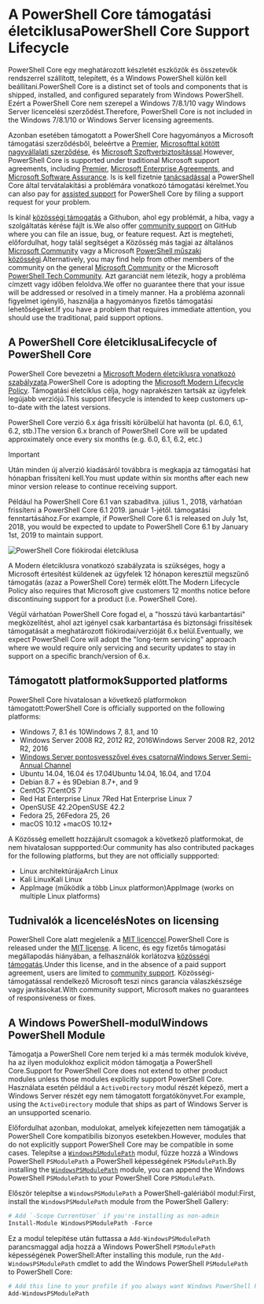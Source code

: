 # <a name="powershell-core-support-lifecycle"></a><span data-ttu-id="4c235-101">A PowerShell Core támogatási életciklusa</span><span class="sxs-lookup"><span data-stu-id="4c235-101">PowerShell Core Support Lifecycle</span></span>

<span data-ttu-id="4c235-102">PowerShell Core egy meghatározott készletét eszközök és összetevők rendszerrel szállított, telepített, és a Windows PowerShell külön kell beállítani.</span><span class="sxs-lookup"><span data-stu-id="4c235-102">PowerShell Core is a distinct set of tools and components that is shipped, installed, and configured separately from Windows PowerShell.</span></span>
<span data-ttu-id="4c235-103">Ezért a PowerShell Core nem szerepel a Windows 7/8.1/10 vagy Windows Server licencelési szerződést.</span><span class="sxs-lookup"><span data-stu-id="4c235-103">Therefore, PowerShell Core is not included in the Windows 7/8.1/10 or Windows Server licensing agreements.</span></span>

<span data-ttu-id="4c235-104">Azonban esetében támogatott a PowerShell Core hagyományos a Microsoft támogatási szerződésből, beleértve a [Premier][], [Microsofttal kötött nagyvállalati szerződése][enterprise-agreement], és [Microsoft Szoftverbiztosítással][assurance].</span><span class="sxs-lookup"><span data-stu-id="4c235-104">However, PowerShell Core is supported under traditional Microsoft support agreements, including [Premier][], [Microsoft Enterprise Agreements][enterprise-agreement], and [Microsoft Software Assurance][assurance].</span></span>
<span data-ttu-id="4c235-105">Is is kell fizetnie [tanácsadással][] a PowerShell Core által tervátalakítási a problémára vonatkozó támogatási kérelmet.</span><span class="sxs-lookup"><span data-stu-id="4c235-105">You can also pay for [assisted support][] for PowerShell Core by filing a support request for your problem.</span></span>

<span data-ttu-id="4c235-106">Is kínál [közösségi támogatás][] a Githubon, ahol egy problémát, a hiba, vagy a szolgáltatás kérése fájlt is.</span><span class="sxs-lookup"><span data-stu-id="4c235-106">We also offer [community support][] on GitHub where you can file an issue, bug, or feature request.</span></span>
<span data-ttu-id="4c235-107">Azt is megteheti, előfordulhat, hogy talál segítséget a Közösség más tagjai az általános [Microsoft Community][] vagy a Microsoft [PowerShell műszaki közösségi][].</span><span class="sxs-lookup"><span data-stu-id="4c235-107">Alternatively, you may find help from other members of the community on the general [Microsoft Community][] or the Microsoft [PowerShell Tech Community][].</span></span>
<span data-ttu-id="4c235-108">Azt garanciát nem létezik, hogy a probléma címzett vagy időben feloldva.</span><span class="sxs-lookup"><span data-stu-id="4c235-108">We offer no guarantee there that your issue will be addressed or resolved in a timely manner.</span></span>
<span data-ttu-id="4c235-109">Ha a probléma azonnali figyelmet igénylő, használja a hagyományos fizetős támogatási lehetőségeket.</span><span class="sxs-lookup"><span data-stu-id="4c235-109">If you have a problem that requires immediate attention, you should use the traditional, paid support options.</span></span>

## <a name="lifecycle-of-powershell-core"></a><span data-ttu-id="4c235-110">A PowerShell Core életciklusa</span><span class="sxs-lookup"><span data-stu-id="4c235-110">Lifecycle of PowerShell Core</span></span>

<span data-ttu-id="4c235-111">PowerShell Core bevezetni a [Microsoft Modern életciklusra vonatkozó szabályzata][modern].</span><span class="sxs-lookup"><span data-stu-id="4c235-111">PowerShell Core is adopting the [Microsoft Modern Lifecycle Policy][modern].</span></span>
<span data-ttu-id="4c235-112">Támogatási életciklus célja, hogy naprakészen tartsák az ügyfelek legújabb verziójú.</span><span class="sxs-lookup"><span data-stu-id="4c235-112">This support lifecycle is intended to keep customers up-to-date with the latest versions.</span></span>

<span data-ttu-id="4c235-113">PowerShell Core verzió 6.x ága frissíti körülbelül hat havonta (pl. 6.0, 6.1, 6.2, stb.)</span><span class="sxs-lookup"><span data-stu-id="4c235-113">The version 6.x branch of PowerShell Core will be updated approximately once every six months (e.g. 6.0, 6.1, 6.2, etc.)</span></span>

> [!IMPORTANT]
> <span data-ttu-id="4c235-114">Után minden új alverzió kiadásáról továbbra is megkapja az támogatási hat hónapban frissíteni kell.</span><span class="sxs-lookup"><span data-stu-id="4c235-114">You must update within six months after each new minor version release to continue receiving support.</span></span>

<span data-ttu-id="4c235-115">Például ha PowerShell Core 6.1 van szabadítva. július 1., 2018, várhatóan frissíteni a PowerShell Core 6.1 2019. január 1-jétől. támogatási fenntartásához.</span><span class="sxs-lookup"><span data-stu-id="4c235-115">For example, if PowerShell Core 6.1 is released on July 1st, 2018, you would be expected to update to PowerShell Core 6.1 by January 1st, 2019 to maintain support.</span></span>

![PowerShell Core fiókirodai életciklusa][lifecycle-chart]

<span data-ttu-id="4c235-117">A Modern életciklusra vonatkozó szabályzata is szükséges, hogy a Microsoft értesítést küldenek az ügyfelek 12 hónapon keresztül megszűnő támogatás (azaz a PowerShell Core) termék előtt.</span><span class="sxs-lookup"><span data-stu-id="4c235-117">The Modern Lifecycle Policy also requires that Microsoft give customers 12 months notice before discontinuing support for a product (i.e. PowerShell Core).</span></span>

<span data-ttu-id="4c235-118">Végül várhatóan PowerShell Core fogad el, a "hosszú távú karbantartási" megközelítést, ahol azt igényel csak karbantartása és biztonsági frissítések támogatását a meghatározott fiókirodai/verzióját 6.x belül.</span><span class="sxs-lookup"><span data-stu-id="4c235-118">Eventually, we expect PowerShell Core will adopt the "long-term servicing" approach where we would require only servicing and security updates to stay in support on a specific branch/version of 6.x.</span></span>

## <a name="supported-platforms"></a><span data-ttu-id="4c235-119">Támogatott platformok</span><span class="sxs-lookup"><span data-stu-id="4c235-119">Supported platforms</span></span>

<span data-ttu-id="4c235-120">PowerShell Core hivatalosan a következő platformokon támogatott:</span><span class="sxs-lookup"><span data-stu-id="4c235-120">PowerShell Core is officially supported on the following platforms:</span></span>

* <span data-ttu-id="4c235-121">Windows 7, 8.1 és 10</span><span class="sxs-lookup"><span data-stu-id="4c235-121">Windows 7, 8.1, and 10</span></span>
* <span data-ttu-id="4c235-122">Windows Server 2008 R2, 2012 R2, 2016</span><span class="sxs-lookup"><span data-stu-id="4c235-122">Windows Server 2008 R2, 2012 R2, 2016</span></span>
* <span data-ttu-id="4c235-123">[Windows Server pontosvesszővel éves csatorna][semi-annual]</span><span class="sxs-lookup"><span data-stu-id="4c235-123">[Windows Server Semi-Annual Channel][semi-annual]</span></span>
* <span data-ttu-id="4c235-124">Ubuntu 14.04, 16.04 és 17.04</span><span class="sxs-lookup"><span data-stu-id="4c235-124">Ubuntu 14.04, 16.04, and 17.04</span></span>
* <span data-ttu-id="4c235-125">Debian 8.7 + és 9</span><span class="sxs-lookup"><span data-stu-id="4c235-125">Debian 8.7+, and 9</span></span>
* <span data-ttu-id="4c235-126">CentOS 7</span><span class="sxs-lookup"><span data-stu-id="4c235-126">CentOS 7</span></span>
* <span data-ttu-id="4c235-127">Red Hat Enterprise Linux 7</span><span class="sxs-lookup"><span data-stu-id="4c235-127">Red Hat Enterprise Linux 7</span></span>
* <span data-ttu-id="4c235-128">OpenSUSE 42.2</span><span class="sxs-lookup"><span data-stu-id="4c235-128">OpenSUSE 42.2</span></span>
* <span data-ttu-id="4c235-129">Fedora 25, 26</span><span class="sxs-lookup"><span data-stu-id="4c235-129">Fedora 25, 26</span></span>
* <span data-ttu-id="4c235-130">macOS 10.12 +</span><span class="sxs-lookup"><span data-stu-id="4c235-130">macOS 10.12+</span></span>

<span data-ttu-id="4c235-131">A Közösség emellett hozzájárult csomagok a következő platformokat, de nem hivatalosan suppported:</span><span class="sxs-lookup"><span data-stu-id="4c235-131">Our community has also contributed packages for the following platforms, but they are not officially suppported:</span></span>

* <span data-ttu-id="4c235-132">Linux architektúrája</span><span class="sxs-lookup"><span data-stu-id="4c235-132">Arch Linux</span></span>
* <span data-ttu-id="4c235-133">Kali Linux</span><span class="sxs-lookup"><span data-stu-id="4c235-133">Kali Linux</span></span>
* <span data-ttu-id="4c235-134">AppImage (működik a több Linux platformon)</span><span class="sxs-lookup"><span data-stu-id="4c235-134">AppImage (works on multiple Linux platforms)</span></span>

## <a name="notes-on-licensing"></a><span data-ttu-id="4c235-135">Tudnivalók a licencelés</span><span class="sxs-lookup"><span data-stu-id="4c235-135">Notes on licensing</span></span>

<span data-ttu-id="4c235-136">PowerShell Core alatt megjelenik a [MIT licenccel][].</span><span class="sxs-lookup"><span data-stu-id="4c235-136">PowerShell Core is released under the [MIT license][].</span></span>
<span data-ttu-id="4c235-137">A licenc, és egy fizetős támogatási megállapodás hiányában, a felhasználók korlátozva [közösségi támogatás][].</span><span class="sxs-lookup"><span data-stu-id="4c235-137">Under this license, and in the absence of a paid support agreement, users are limited to [community support][].</span></span>
<span data-ttu-id="4c235-138">Közösségi-támogatással rendelkező Microsoft teszi nincs garancia válaszkészsége vagy javításokat.</span><span class="sxs-lookup"><span data-stu-id="4c235-138">With community support, Microsoft makes no guarantees of responsiveness or fixes.</span></span>

## <a name="windows-powershell-module"></a><span data-ttu-id="4c235-139">A Windows PowerShell-modul</span><span class="sxs-lookup"><span data-stu-id="4c235-139">Windows PowerShell Module</span></span>

<span data-ttu-id="4c235-140">Támogatja a PowerShell Core nem terjed ki a más termék modulok kivéve, ha az ilyen modulokhoz explicit módon támogatja a PowerShell Core.</span><span class="sxs-lookup"><span data-stu-id="4c235-140">Support for PowerShell Core does not extend to other product modules unless those modules explicitly support PowerShell Core.</span></span>
<span data-ttu-id="4c235-141">Használata esetén például a `ActiveDirectory` modul részét képező, mert a Windows Server részét egy nem támogatott forgatókönyvet.</span><span class="sxs-lookup"><span data-stu-id="4c235-141">For example, using the `ActiveDirectory` module that ships as part of Windows Server is an unsupported scenario.</span></span>

<span data-ttu-id="4c235-142">Előfordulhat azonban, modulokat, amelyek kifejezetten nem támogatják a PowerShell Core kompatibilis bizonyos esetekben.</span><span class="sxs-lookup"><span data-stu-id="4c235-142">However, modules that do not explicitly support PowerShell Core may be compatible in some cases.</span></span>
<span data-ttu-id="4c235-143">Telepítse a [`WindowsPSModulePath`][] modul, fűzze hozzá a Windows PowerShell `PSModulePath` a PowerShell képességének `PSModulePath`.</span><span class="sxs-lookup"><span data-stu-id="4c235-143">By installing the [`WindowsPSModulePath`][] module, you can append the Windows PowerShell `PSModulePath` to your PowerShell Core `PSModulePath`.</span></span>

<span data-ttu-id="4c235-144">Először telepítse a `WindowsPSModulePath` a PowerShell-galériából modul:</span><span class="sxs-lookup"><span data-stu-id="4c235-144">First, install the `WindowsPSModulePath` module from the PowerShell Gallery:</span></span>

```powershell
# Add `-Scope CurrentUser` if you're installing as non-admin
Install-Module WindowsPSModulePath -Force
```

<span data-ttu-id="4c235-145">Ez a modul telepítése után futtassa a `Add-WindowsPSModulePath` parancsmaggal adja hozzá a Windows PowerShell `PSModulePath` képességének PowerShell:</span><span class="sxs-lookup"><span data-stu-id="4c235-145">After installing this module, run the `Add-WindowsPSModulePath` cmdlet to add the Windows PowerShell `PSModulePath` to PowerShell Core:</span></span>

```powershell
# Add this line to your profile if you always want Windows PowerShell PSModulePath
Add-WindowsPSModulePath
```

[Premier]: https://www.microsoft.com/en-us/microsoftservices/support.aspx
[enterprise-agreement]: https://www.microsoft.com/en-us/licensing/licensing-programs/enterprise.aspx
[assurance]: https://www.microsoft.com/en-us/licensing/licensing-programs/software-assurance-default.aspx
[közösségi támogatás]: https://github.com/powershell/powershell/issues
[community support]: https://github.com/powershell/powershell/issues
[Microsoft Community]: https://answers.microsoft.com/
[PowerShell műszaki közösségi]: https://techcommunity.microsoft.com/t5/PowerShell/ct-p/WindowsPowerShell
[PowerShell Tech Community]: https://techcommunity.microsoft.com/t5/PowerShell/ct-p/WindowsPowerShell
[tanácsadással]: https://support.microsoft.com/assistedsupportproducts
[assisted support]: https://support.microsoft.com/assistedsupportproducts
[modern]: https://support.microsoft.com/help/30881/modern-lifecycle-policy
[lifecycle-chart]: ./images/modern-lifecycle.png
[semi-annual]: https://docs.microsoft.com/windows-server/get-started/semi-annual-channel-overview
[MIT licenccel]: https://github.com/PowerShell/PowerShell/blob/master/LICENSE.txt
[MIT license]: https://github.com/PowerShell/PowerShell/blob/master/LICENSE.txt
[`WindowsPSModulePath`]: https://www.powershellgallery.com/packages/WindowsPSModulePath/